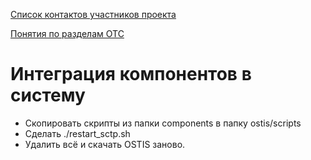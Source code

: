 [Список контактов участников проекта](https://docs.google.com/spreadsheets/d/1PJmIiqR8codW2i2vTRYCHrBq7nnOIS3EqopyoHeaVKE/edit?usp=sharing)

[Понятия по разделам ОТС](https://docs.google.com/spreadsheets/d/1T-xw9TR6qQdK1KzYUSt-YuIlTm_IRkbKoAP1LNXPPFg/edit)

# Интеграция компонентов в систему

* Скопировать скрипты из папки components в папку ostis/scripts
* Сделать ./restart_sctp.sh
* Удалить всё и скачать OSTIS заново.
